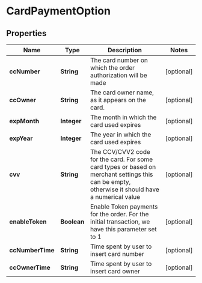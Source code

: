 
# CardPaymentOption

## Properties
Name | Type | Description | Notes
------------ | ------------- | ------------- | -------------
**ccNumber** | **String** | The card number on which the order authorization will be made  |  [optional]
**ccOwner** | **String** | The card owner name, as it appears on the card.  |  [optional]
**expMonth** | **Integer** | The month in which the card used expires  |  [optional]
**expYear** | **Integer** | The year in which the card used expires  |  [optional]
**cvv** | **String** | The CCV/CVV2 code for the card. For some card types or based on merchant settings this can be empty, otherwise it should have a numerical value  |  [optional]
**enableToken** | **Boolean** | Enable Token payments for the order. For the initial transaction, we have this parameter set to 1  |  [optional]
**ccNumberTime** | **String** | Time spent by user to insert card number  |  [optional]
**ccOwnerTime** | **String** | Time spent by user to insert card owner  |  [optional]



